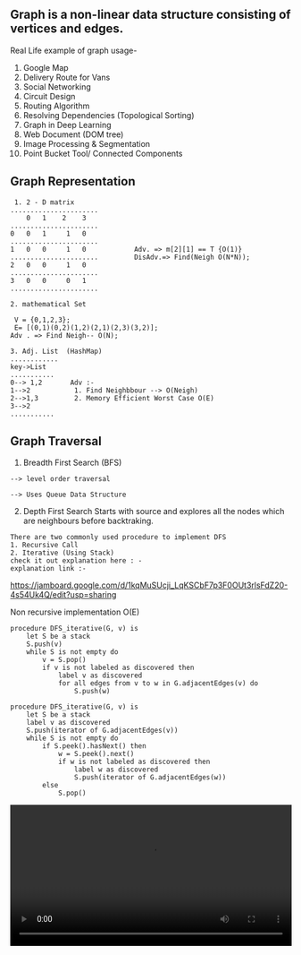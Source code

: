 ## Graph is a non-linear data structure consisting of vertices and edges.

Real Life example of graph usage- 
1. Google Map
2. Delivery Route for Vans
3. Social Networking
4. Circuit Design
5. Routing Algorithm
6. Resolving Dependencies (Topological Sorting)
7. Graph in Deep Learning
8. Web Document (DOM tree)
9. Image Processing & Segmentation
10. Point Bucket Tool/ Connected Components

## Graph Representation
```
 1. 2 - D matrix
......................
    0   1    2    3
......................
0   0   1     1   0
......................
1   0   0     1   0            Adv. => m[2][1] == T {O(1)}
......................         DisAdv.=> Find(Neigh O(N*N)); 
2   0   0     1   0
......................
3   0   0     0   1
......................

2. mathematical Set 
 
 V = {0,1,2,3};
 E= [(0,1)(0,2)(1,2)(2,1)(2,3)(3,2)];
Adv . => Find Neigh-- O(N);

3. Adj. List  (HashMap)
............
key->List
...........
0--> 1,2       Adv :-   
1-->2           1. Find Neighbbour --> O(Neigh)
2-->1,3         2. Memory Efficient Worst Case O(E)
3-->2
...........

```
## Graph Traversal 
1. Breadth First Search (BFS)
```
--> level order traversal

--> Uses Queue Data Structure
```
2. Depth First Search
Starts with source and explores all the nodes which are neighbours before backtraking.
```
There are two commonly used procedure to implement DFS 
1. Recursive Call 
2. Iterative (Using Stack)
check it out explanation here : -
explanation link :-
```
https://jamboard.google.com/d/1kqMuSUcji_LqKSCbF7p3F0OUt3rlsFdZ20-4s54Uk4Q/edit?usp=sharing


Non recursive implementation O(E) 
```
procedure DFS_iterative(G, v) is
    let S be a stack
    S.push(v)
    while S is not empty do
        v = S.pop()
        if v is not labeled as discovered then
            label v as discovered
            for all edges from v to w in G.adjacentEdges(v) do 
                S.push(w)

```
```
procedure DFS_iterative(G, v) is
    let S be a stack
    label v as discovered
    S.push(iterator of G.adjacentEdges(v))
    while S is not empty do
        if S.peek().hasNext() then
            w = S.peek().next()
            if w is not labeled as discovered then
                label w as discovered
                S.push(iterator of G.adjacentEdges(w))
        else
            S.pop()
```
<video src="https://github.com/ashdude14/DSA-practice/blob/master/graph/dfsexplanation.webm" width="100%"> </video>
